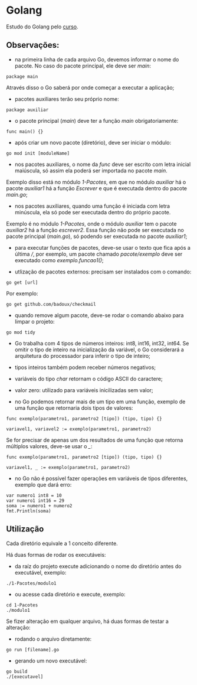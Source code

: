 # Golang

Estudo do Golang pelo [curso](https://www.udemy.com/course/aprenda-golang-do-zero-desenvolva-uma-aplicacao-completa/?couponCode=24T4MT92724A).

## Observações:

- na primeira linha de cada arquivo Go, devemos informar o nome do pacote. No caso do pacote principal, ele deve ser *main*:

```
package main
```

Através disso o Go saberá por onde começar a executar a aplicação;

- pacotes auxiliares terão seu próprio nome:

```
package auxiliar
```

- o pacote principal (*main*) deve ter a função *main* obrigatoriamente:

```
func main() {}
```

- após criar um novo pacote (diretório), deve ser iniciar o módulo:

```
go mod init [moduleName]
```

- nos pacotes auxiliares, o nome da *func* deve ser escrito com letra inicial maiúscula, só assim ela poderá ser importada no pacote *main*.

Exemplo disso está no módulo *1-Pacotes*, em que no módulo *auxiliar* há o pacote *auxiliar1* há a função *Escrever* e que é executada dentro do pacote *main.go*;

- nos pacotes auxiliares, quando uma função é iniciada com letra minúscula, ela só pode ser executada dentro do próprio pacote.

Exemplo é no módulo *1-Pacotes*, onde o módulo *auxiliar* tem o pacote *auxiliar2* há a função *escrever2*. Essa função não pode ser executada no pacote principal (*main.go*), só podendo ser executada no pacote *auxiliar1*;

- para executar funções de pacotes, deve-se usar o texto que fica após a última */*, por exemplo, um pacote chamado *pacote/exemplo* deve ser executado como *exemplo.funcao1()*;

- utlização de pacotes externos: precisam ser instalados com o comando:

```
go get [url]
```

Por exemplo:

```
go get github.com/badoux/checkmail
```

- quando remove algum pacote, deve-se rodar o comando abaixo para limpar o projeto:

```
go mod tidy
```

- Go trabalha com 4 tipos de números inteiros: int8, int16, int32, int64. Se omitir o tipo de inteiro na inicialização da variável, o Go considerará a arquitetura do processador para inferir o tipo de inteiro;

- tipos inteiros também podem receber números negativos;

- variáveis do tipo *char* retornam o código ASCII do caractere;

- valor zero: utilizado para variáveis inicilizadas sem valor;

- no Go podemos retornar mais de um tipo em uma função, exemplo de uma função que retornaria dois tipos de valores:

```
func exemplo(parametro1, parametro2 [tipo]) (tipo, tipo) {}

variavel1, variavel2 := exemplo(parametro1, parametro2)
```

Se for precisar de apenas um dos resultados de uma função que retorna múltiplos valores, deve-se usar o *_*:

```
func exemplo(parametro1, parametro2 [tipo]) (tipo, tipo) {}

variavel1, _ := exemplo(parametro1, parametro2)
```

- no Go não é possível fazer operações em variáveis de tipos diferentes, exemplo que dará erro:

```
var numero1 int8 = 10
var numero1 int16 = 29
soma := numero1 + numero2
fmt.Println(soma)
```

## Utilização

Cada diretório equivale a 1 conceito diferente.

Há duas formas de rodar os executáveis:

- da raíz do projeto execute adicionando o nome do diretório antes do executável, exemplo:

```
./1-Pacotes/modulo1
```

- ou acesse cada diretório e execute, exemplo:

```
cd 1-Pacotes
./modulo1
```

Se fizer alteração em qualquer arquivo, há duas formas de testar a alteração:

- rodando o arquivo diretamente:

```
go run [filename].go
```

- gerando um novo executável:

```
go build
./[executavel]
```
